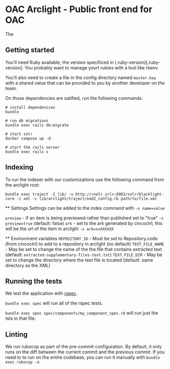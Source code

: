 # OAC Arclight - Public front end for OAC

The


## Getting started

You'll need Ruby available, the version specificed in (.ruby-version)[.ruby-version]. You probably want to manage yourt rubies with a tool like rbenv

You'll also need to create a file in the config directory named `master.key` with a shared value that can be provided to you by another developer on the team.

On those dependencies are satified, run the following commands:
```
# install dependenices
bundle

# run db migrations
bundle exec rails db:migrate

# start solr
docker compose up -d

# start the rails server
bundle exec rails s
```

## Indexing

To run the indexer with our customizations use the following command from the arclight root:

```
bundle exec traject -I lib/ -u http://<solr_url>:8983/solr/blacklight-core -i xml -c lib/arclight/traject/ead2_config.rb path/to/file.xml
```
** Settings
Settings can be added to the index command with `-s name=value`

`preview` - if an item is being previewed rather than published set to "true" `-s preview=true` (default: false)
`ark` - set to the ark generated by cincoctrl, this will be the url of the item in arclight `-s ark=xxXXXXXX`

** Environment variables
`REPOSITORY_ID` - Must be set to Repository.code (from cincoctrl) to add to a repository in arclight (no default)
`TEXT_FILE_NAME` - May be set to change the name of the the file that contains extracted text (default: `extracted-supplementary-files-text.txt`)
`TEXT_FILE_DIR` - May be set to change the directory where the text file is located (default: same directory as the XML)

## Running the tests

We test the application with [rspec](https://rspec.info/).

`bundle exec spec` will run all of the rspec tests.

`bundle exec spec spec/components/my_component_spec.rb` will run just the tsts in that file.

## Linting

We run rubocop as part of the pre-commit configuration. By default, it only runs on the diff between the current commit and the previous commit. If you need to to run on the entire codebase, you can run it manually with `bundle exec rubocop -a`
